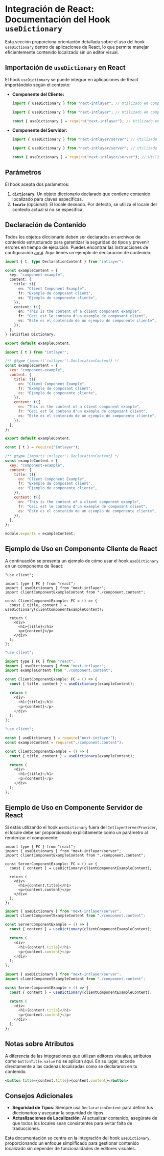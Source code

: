 # Integración de React: Documentación del Hook `useDictionary`

Esta sección proporciona orientación detallada sobre el uso del hook `useDictionary` dentro de aplicaciones de React, lo que permite manejar eficientemente contenido localizado sin un editor visual.

## Importación de `useDictionary` en React

El hook `useDictionary` se puede integrar en aplicaciones de React importándolo según el contexto:

- **Componente del Cliente:**

  ```typescript codeFormat="typescript"
  import { useDictionary } from "next-intlayer"; // Utilizado en componentes de React del lado del cliente
  ```

  ```javascript codeFormat="esm"
  import { useDictionary } from "next-intlayer"; // Utilizado en componentes de React del lado del cliente
  ```

  ```javascript codeFormat="commonjs"
  const { useDictionary } = require("next-intlayer"); // Utilizado en componentes de React del lado del cliente
  ```

- **Componente del Servidor:**

  ```typescript codeFormat="typescript"
  import { useDictionary } from "next-intlayer/server"; // Utilizado en componentes de React del lado del servidor
  ```

  ```javascript codeFormat="esm"
  import { useDictionary } from "next-intlayer/server"; // Utilizado en componentes de React del lado del servidor
  ```

  ```javascript codeFormat="commonjs"
  const { useDictionary } = require("next-intlayer/server"); // Utilizado en componentes de React del lado del servidor
  ```

## Parámetros

El hook acepta dos parámetros:

1. **`dictionary`**: Un objeto diccionario declarado que contiene contenido localizado para claves específicas.
2. **`locale`** (opcional): El locale deseado. Por defecto, se utiliza el locale del contexto actual si no se especifica.

## Declaración de Contenido

Todos los objetos diccionario deben ser declarados en archivos de contenido estructurado para garantizar la seguridad de tipos y prevenir errores en tiempo de ejecución. Puedes encontrar las instrucciones de configuración [aquí](https://github.com/aymericzip/intlayer/blob/main/docs/es/dictionary/get_started.md). Aquí tienes un ejemplo de declaración de contenido:

```typescript fileName="component.content.ts" codeFormat="typescript"
import { t, type DeclarationContent } from "intlayer";

const exampleContent = {
  key: "component-example",
  content: {
    title: t({
      en: "Client Component Example",
      fr: "Exemple de composant client",
      es: "Ejemplo de componente cliente",
    }),
    content: t({
      en: "This is the content of a client component example",
      fr: "Ceci est le contenu d'un exemple de composant client",
      es: "Este es el contenido de un ejemplo de componente cliente",
    }),
  },
} satisfies Dictionary;

export default exampleContent;
```

```javascript fileName="component.content.mjs" codeFormat="esm"
import { t } from "intlayer";

/** @type {import('intlayer').DeclarationContent} */
const exampleContent = {
  key: "component-example",
  content: {
    title: t({
      en: "Client Component Example",
      fr: "Exemple de composant client",
      es: "Ejemplo de componente cliente",
    }),
    content: t({
      en: "This is the content of a client component example",
      fr: "Ceci est le contenu d'un exemple de composant client",
      es: "Este es el contenido de un ejemplo de componente cliente",
    }),
  },
};

export default exampleContent;
```

```javascript fileName="component.content.cjs" codeFormat="commonjs"
const { t } = require("intlayer");

/** @type {import('intlayer').DeclarationContent} */
const exampleContent = {
  key: "component-example",
  content: {
    title: t({
      en: "Client Component Example",
      fr: "Exemple de composant client",
      es: "Ejemplo de componente cliente",
    }),
    content: t({
      en: "This is the content of a client component example",
      fr: "Ceci est le contenu d'un exemple de composant client",
      es: "Este es el contenido de un ejemplo de componente cliente",
    }),
  },
};

module.exports = exampleContent;
```

## Ejemplo de Uso en Componente Cliente de React

A continuación se presenta un ejemplo de cómo usar el hook `useDictionary` en un componente de React:

```tsx fileName="ClientComponentExample.tsx" codeFormat="typescript"
"use client";

import type { FC } from "react";
import { useDictionary } from "next-intlayer";
import clientComponentExampleContent from "./component.content";

const ClientComponentExample: FC = () => {
  const { title, content } = useDictionary(clientComponentExampleContent);

  return (
    <div>
      <h1>{title}</h1>
      <p>{content}</p>
    </div>
  );
};
```

```javascript fileName="ClientComponentExample.mjs" codeFormat="esm"
"use client";

import type { FC } from "react";
import { useDictionary } from "next-intlayer";
import exampleContent from "./component.content";

const ClientComponentExample: FC = () => {
  const { title, content } = useDictionary(exampleContent);

  return (
    <div>
      <h1>{title}</h1>
      <p>{content}</p>
    </div>
  );
};
```

```javascript fileName="ClientComponentExample.cjs" codeFormat="commonjs"
"use client";

const { useDictionary } = require("next-intlayer");
const exampleContent = require("./component.content");

const ClientComponentExample = () => {
  const { title, content } = useDictionary(exampleContent);

  return (
    <div>
      <h1>{title}</h1>
      <p>{content}</p>
    </div>
  );
};
```

## Ejemplo de Uso en Componente Servidor de React

Si estás utilizando el hook `useDictionary` fuera del `IntlayerServerProvider`, el locale debe ser proporcionado explícitamente como un parámetro al renderizar el componente:

```tsx fileName="ServerComponentExample.tsx" codeFormat="typescript"
import type { FC } from "react";
import { useDictionary } from "next-intlayer/server";
import clientComponentExampleContent from "./component.content";

const ServerComponentExample: FC = () => {
  const { content } = useDictionary(clientComponentExampleContent);

  return (
    <div>
      <h1>{content.title}</h1>
      <p>{content.content}</p>
    </div>
  );
};
```

```javascript fileName="ServerComponentExample.mjs" codeFormat="esm"
import { useDictionary } from "next-intlayer/server";
import clientComponentExampleContent from "./component.content";

const ServerComponentExample = () => {
  const { content } = useDictionary(clientComponentExampleContent);

  return (
    <div>
      <h1>{content.title}</h1>
      <p>{content.content}</p>
    </div>
  );
};
```

```javascript fileName="ServerComponentExample.cjs" codeFormat="commonjs"
import { useDictionary } from "next-intlayer/server";
import clientComponentExampleContent from "./component.content";

const ServerComponentExample = () => {
  const { content } = useDictionary(clientComponentExampleContent);

  return (
    <div>
      <h1>{content.title}</h1>
      <p>{content.content}</p>
    </div>
  );
};
```

## Notas sobre Atributos

A diferencia de las integraciones que utilizan editores visuales, atributos como `buttonTitle.value` no se aplican aquí. En su lugar, accede directamente a las cadenas localizadas como se declararon en tu contenido.

```jsx
<button title={content.title}>{content.content}</button>
```

## Consejos Adicionales

- **Seguridad de Tipos**: Siempre usa `DeclarationContent` para definir tus diccionarios y asegurar la seguridad de tipos.
- **Actualizaciones de Localización**: Al actualizar contenido, asegúrate de que todos los locales sean consistentes para evitar falta de traducciones.

Esta documentación se centra en la integración del hook `useDictionary`, proporcionando un enfoque simplificado para gestionar contenido localizado sin depender de funcionalidades de editores visuales.
